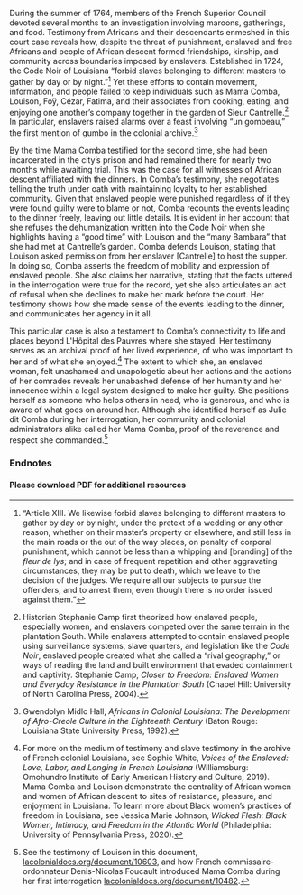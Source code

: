 During the summer of 1764, members of the French Superior Council devoted several months to an investigation involving maroons, gatherings, and food. Testimony from Africans and their descendants enmeshed in this court case reveals how, despite the threat of punishment, enslaved and free Africans and people of African descent formed friendships, kinship, and community across boundaries imposed by enslavers. Established in 1724, the Code Noir of Louisiana “forbid slaves belonging to different masters to gather by day or by night.”[^i] Yet these efforts to contain movement, information, and people failed to keep individuals such as Mama Comba, Louison, Foÿ, Cézar, Fatima, and their associates from cooking, eating, and enjoying one another’s company together in the garden of Sieur Cantrelle.[^ii] In particular, enslavers raised alarms over a feast involving “un gombeau,” the first mention of gumbo in the colonial archive.[^iii]  

By the time Mama Comba testified for the second time, she had been incarcerated in the city’s prison and had remained there for nearly two months while awaiting trial. This was the case for all witnesses of African descent affiliated with the dinners. In Comba’s testimony, she negotiates telling the truth under oath with maintaining loyalty to her established community. Given that enslaved people were punished regardless of if they were found guilty were to blame or not, Comba recounts the events leading to the dinner freely, leaving out little details. It is evident in her account that she refuses the dehumanization written into the Code Noir when she highlights having a “good time” with Louison and the “many Bambara” that she had met at Cantrelle’s garden. Comba defends Louison, stating that Louison asked permission from her enslaver [Cantrelle] to host the supper. In doing so, Comba asserts the freedom of mobility and expression of enslaved people. She also claims her narrative, stating that the facts uttered in the interrogation were true for the record, yet she also articulates an act of refusal when she declines to make her mark before the court. Her testimony shows how she made sense of the events leading to the dinner, and communicates her agency in it all.  

This particular case is also a testament to Comba’s connectivity to life and places beyond L'Hôpital des Pauvres where she stayed. Her testimony serves as an archival proof of her lived experience, of who was important to her and of what she enjoyed.[^iv] The extent to which she, an enslaved woman, felt unashamed and unapologetic about her actions and the actions of her comrades reveals her unabashed defense of her humanity and her innocence within a legal system designed to make her guilty. She positions herself as someone who helps others in need, who is generous, and who is aware of what goes on around her. Although she identified herself as Julie dit Comba during her interrogation, her community and colonial administrators alike called her Mama Comba, proof of the reverence and respect she commanded.[^v]
  
### Endnotes  
  
[^i]: “Article XIII. We likewise forbid slaves belonging to different masters to gather by day or by night, under the pretext of a wedding or any other reason, whether on their master’s property or elsewhere, and still less in the main roads or the out of the way places, on penalty of corporal punishment, which cannot be less than a whipping and [branding] of the *fleur de lys*; and in case of frequent repetition and other aggravating circumstances, they may be put to death, which we leave to the decision of the judges. We require all our subjects to pursue the offenders, and to arrest them, even though there is no order issued against them.”  

[^ii]: Historian Stephanie Camp first theorized how enslaved people, especially women, and enslavers competed over the same terrain in the plantation South. While enslavers attempted to contain enslaved people using surveillance systems, slave quarters, and legislation like the *Code Noir*, enslaved people created what she called a “rival geography,” or ways of reading the land and built environment that evaded containment and captivity. Stephanie Camp, *Closer to Freedom: Enslaved Women and Everyday Resistance in the Plantation South* (Chapel Hill: University of North Carolina Press, 2004).  
  
[^iii]: Gwendolyn Midlo Hall, *Africans in Colonial Louisiana: The Development of Afro-Creole Culture in the Eighteenth Century* (Baton Rouge: Louisiana State University Press, 1992).  
  
[^iv]: For more on the medium of testimony and slave testimony in the archive of French colonial Louisiana, see Sophie White, *Voices of the Enslaved: Love, Labor, and Longing in French Louisiana* (Williamsburg: Omohundro Institute of Early American History and Culture, 2019). Mama Comba and Louison demonstrate the centrality of African women and women of African descent to sites of resistance, pleasure, and enjoyment in Louisiana. To learn more about Black women’s practices of freedom in Louisiana, see Jessica Marie Johnson, *Wicked Flesh: Black Women, Intimacy, and Freedom in the Atlantic World* (Philadelphia: University of Pennsylvania Press, 2020). 

[^v]: See the testimony of Louison in this document, [lacolonialdocs.org/document/10603](lacolonialdocs.org/document/10603), and how French commissaire-ordonnateur Denis-Nicolas Foucault introduced Mama Comba during her first interrogation [lacolonialdocs.org/document/10482](lacolonialdocs.org/document/10482).  
  
#### Please download PDF for additional resources